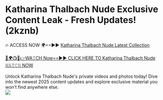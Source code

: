 # Katharina Thalbach Nude Exclusive Content Leak - Fresh Updates! (2kznb)

🔥 ACCESS NOW 🌍==►► <a href="https://tinyurl.com/2mz8nhtm" rel="nofollow">Katharina Thalbach Nude Latest Collection</a>
<br><br>
[🔴🌍📺📱👉WA𝚃CH Now==►► CLICK HERE TO Katharina Thalbach Nude 𝚆𝙰𝚃𝙲𝙷 NOW](https://tinyurl.com/2mz8nhtm)
<br><br>
Unlock Katharina Thalbach Nude's private videos and photos today! Dive into the newest 2025 content updates and explore exclusive material you won’t find anywhere else.
<br>
<a href="https://tinyurl.com/2mz8nhtm" rel="nofollow" data-target="animated-image.originalLink"><img src="https://camo.githubusercontent.com/8a4f000d20f83aca3bf7ec5f350d767afa0574a8a352519fd8cfa583a6f93a33/68747470733a2f2f692e696d6775722e636f6d2f644a486b345a712e676966" data-canonical-src="https://i.imgur.com/dJHk4Zq.gif" style="max-width: 100%; display: inline-block;" data-target="animated-image.originalImage"></a>
<br>
